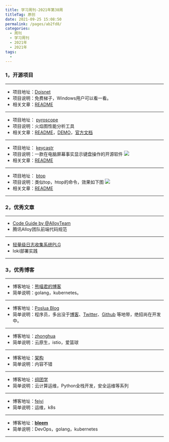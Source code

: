 ```yaml
---
title: 学习周刊-2021年第38周
titleTag: 原创
date: 2021-09-25 15:08:50
permalink: /pages/ab2fd8/
categories:
  - 周刊
  - 学习周刊
  - 2021年
  - 2021年
tags:
  - 
---
```



### **1，开源项目**

---

- 项目地址：[Doisnet](https://github.com/dodois/Doisnet)
- 项目说明：免费梯子，Windows用户可以看一看。
- 相关文章：[README](https://github.com/dodois/Doisnet/blob/main/README.md)

---

- 项目地址： [pyroscope](https://github.com/pyroscope-io/pyroscope)
- 项目说明：火焰图性能分析工具
- 相关文章：[README](https://github.com/pyroscope-io/pyroscope/blob/main/translations/README.ch.md)，[DEMO](https://demo.pyroscope.io/)，[官方文档](https://pyroscope.io/docs/)

---

- 项目地址： [keycastr](https://github.com/keycastr/keycastr)
- 项目说明：一款在电脑屏幕事实显示键盘操作的开源软件
 ![](http://t.eryajf.net/imgs/2021/09/7df245d3654aa5e8.gif)
- 相关文章：[README](https://github.com/keycastr/keycastr/blob/main/README.md)

---

- 项目地址： [btop](https://github.com/aristocratos/btop)
- 项目说明：类似top，htop的命令，效果如下图
   ![](http://t.eryajf.net/imgs/2021/09/e733dc16057ab17c.png)
- 相关文章：[README](https://github.com/aristocratos/btop/blob/main/README.md)

---

###  2，优秀文章

---

-  [Code Guide by @AlloyTeam](http://alloyteam.github.io/CodeGuide/)
- 腾讯Alloy团队前端代码规范

----

-  [轻量级日志收集系统PLG](https://www.feiyiblog.com/2021/09/16/%E8%BD%BB%E9%87%8F%E7%BA%A7%E6%97%A5%E5%BF%97%E6%94%B6%E9%9B%86%E7%B3%BB%E7%BB%9FPLG/)
- loki部署实践

---



### **3，优秀博客**

---

- 博客地址：[熊喵君的博客](https://pandaychen.github.io/)
- 简单说明：golang，kubernetes。

----

- 博客地址：[Poslua Blog](https://ms2008.github.io/)
- 简单说明：程序员，多出没于[博客](https://ms2008.github.io/)、[Twitter](https://twitter.com/ms2008vip/)、[Github](http://github.com/ms2008) 等地带，绝招尚在开发中。

---

- 博客地址：[zhonghua](https://zhonghua.io/)
- 简单说明：云原生，istio，爱篮球

---

- 博客地址：[架构](https://www.jiagou.com/)
- 简单说明：内容不错

---

- 博客地址：[组团学](https://www.zutuanxue.com/)
- 简单说明：云计算运维，Python全栈开发，安全运维等系列

---

- 博客地址：[feiyi](https://www.feiyiblog.com/)
- 简单说明：运维，k8s

---

- 博客地址：[**bleem**](https://mritd.com/)
- 简单说明：DevOps，golang，kubernetes

---